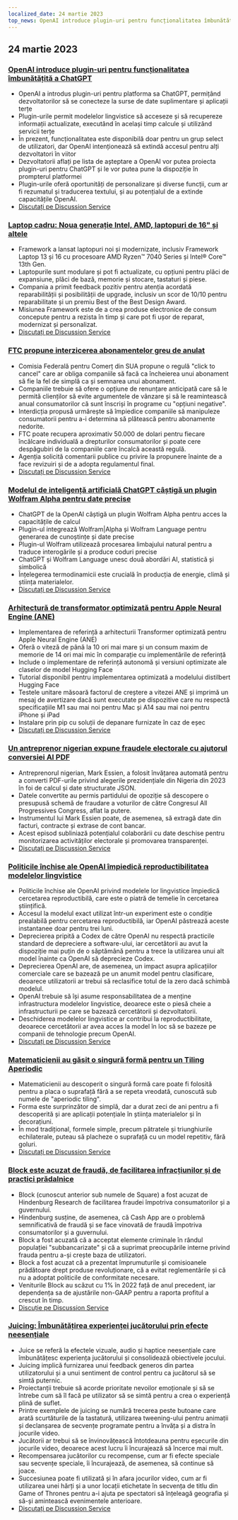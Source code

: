 ```yaml
---
localized_date: 24 martie 2023
top_news: OpenAI introduce plugin-uri pentru funcționalitatea îmbunătățită a ChatGPT
---
```




## 24 martie 2023

### [OpenAI introduce plugin-uri pentru funcționalitatea îmbunătățită a ChatGPT](https://openai.com/blog/chatgpt-plugins)

- OpenAI a introdus plugin-uri pentru platforma sa ChatGPT, permițând dezvoltatorilor să se conecteze la surse de date suplimentare și aplicații terțe
- Plugin-urile permit modelelor lingvistice să acceseze și să recupereze informații actualizate, executând în același timp calcule și utilizând servicii terțe
- În prezent, funcționalitatea este disponibilă doar pentru un grup select de utilizatori, dar OpenAI intenționează să extindă accesul pentru alți dezvoltatori în viitor
- Dezvoltatorii aflați pe lista de așteptare a OpenAI vor putea proiecta plugin-uri pentru ChatGPT și le vor putea pune la dispoziție în prompterul platformei
- Plugin-urile oferă oportunități de personalizare și diverse funcții, cum ar fi rezumatul și traducerea textului, și au potențialul de a extinde capacitățile OpenAI.
- [Discutați pe Discussion Service](http://news.ycombinator.com/item?id=35277677)

### [Laptop cadru: Noua generație Intel, AMD, laptopuri de 16" și altele](https://frame.work/)

- Framework a lansat laptopuri noi și modernizate, inclusiv Framework Laptop 13 și 16 cu procesoare AMD Ryzen™ 7040 Series și Intel® Core™ 13th Gen.
- Laptopurile sunt modulare și pot fi actualizate, cu opțiuni pentru plăci de expansiune, plăci de bază, memorie și stocare, tastaturi și piese.
- Compania a primit feedback pozitiv pentru atenția acordată reparabilității și posibilității de upgrade, inclusiv un scor de 10/10 pentru reparabilitate și un premiu Best of the Best Design Award.
- Misiunea Framework este de a crea produse electronice de consum concepute pentru a rezista în timp și care pot fi ușor de reparat, modernizat și personalizat.
- [Discutați pe Discussion Service](http://news.ycombinator.com/item?id=35277660)

### [FTC propune interzicerea abonamentelor greu de anulat](https://www.theverge.com/2023/3/23/23652373/ftc-click-to-cancel-subscription-service-dark-patterns-ban)

- Comisia Federală pentru Comerț din SUA propune o regulă "click to cancel" care ar obliga companiile să facă ca încheierea unui abonament să fie la fel de simplă ca și semnarea unui abonament.
- Companiile trebuie să ofere o opțiune de renunțare anticipată care să le permită clienților să evite argumentele de vânzare și să le reamintească anual consumatorilor că sunt înscriși în programe cu "opțiuni negative".
- Interdicția propusă urmărește să împiedice companiile să manipuleze consumatorii pentru a-i determina să plătească pentru abonamente nedorite.
- FTC poate recupera aproximativ 50.000 de dolari pentru fiecare încălcare individuală a drepturilor consumatorilor și poate cere despăgubiri de la companiile care încalcă această regulă.
- Agenția solicită comentarii publice cu privire la propunere înainte de a face revizuiri și de a adopta regulamentul final.
- [Discutați pe Discussion Service](http://news.ycombinator.com/item?id=35274519)

### [Modelul de inteligență artificială ChatGPT câștigă un plugin Wolfram Alpha pentru date precise](https://writings.stephenwolfram.com/2023/03/chatgpt-gets-its-wolfram-superpowers/)

- ChatGPT de la OpenAI câștigă un plugin Wolfram Alpha pentru acces la capacitățile de calcul
- Plugin-ul integrează Wolfram|Alpha și Wolfram Language pentru generarea de cunoștințe și date precise
- Plugin-ul Wolfram utilizează procesarea limbajului natural pentru a traduce interogările și a produce coduri precise
- ChatGPT și Wolfram Language unesc două abordări AI, statistică și simbolică
- Înțelegerea termodinamicii este crucială în producția de energie, climă și știința materialelor.
- [Discutați pe Discussion Service](http://news.ycombinator.com/item?id=35277925)

### [Arhitectură de transformator optimizată pentru Apple Neural Engine (ANE)](https://github.com/apple/ml-ane-transformers)

- Implementarea de referință a arhitecturii Transformer optimizată pentru Apple Neural Engine (ANE)
- Oferă o viteză de până la 10 ori mai mare și un consum maxim de memorie de 14 ori mai mic în comparație cu implementările de referință
- Include o implementare de referință autonomă și versiuni optimizate ale claselor de model Hugging Face
- Tutorial disponibil pentru implementarea optimizată a modelului distilbert Hugging Face
- Testele unitare măsoară factorul de creștere a vitezei ANE și imprimă un mesaj de avertizare dacă sunt executate pe dispozitive care nu respectă specificațiile M1 sau mai noi pentru Mac și A14 sau mai noi pentru iPhone și iPad
- Instalare prin pip cu soluții de depanare furnizate în caz de eșec
- [Discutați pe Discussion Service](http://news.ycombinator.com/item?id=35282325)

### [Un antreprenor nigerian expune fraudele electorale cu ajutorul conversiei AI PDF](https://markessien.com/posts/drama_of_transcription/)

- Antreprenorul nigerian, Mark Essien, a folosit învățarea automată pentru a converti PDF-urile privind alegerile prezidențiale din Nigeria din 2023 în foi de calcul și date structurate JSON.
- Datele convertite au permis partidului de opoziție să descopere o presupusă schemă de fraudare a voturilor de către Congresul All Progressives Congress, aflat la putere.
- Instrumentul lui Mark Essien poate, de asemenea, să extragă date din facturi, contracte și extrase de cont bancar.
- Acest episod subliniază potențialul colaborării cu date deschise pentru monitorizarea activităților electorale și promovarea transparenței.
- [Discutați pe Discussion Service](http://news.ycombinator.com/item?id=35272227)

### [Politicile închise ale OpenAI împiedică reproductibilitatea modelelor lingvistice](https://aisnakeoil.substack.com/p/openais-policies-hinder-reproducible)

- Politicile închise ale OpenAI privind modelele lor lingvistice împiedică cercetarea reproductibilă, care este o piatră de temelie în cercetarea științifică.
- Accesul la modelul exact utilizat într-un experiment este o condiție prealabilă pentru cercetarea reproductibilă, iar OpenAI păstrează aceste instantanee doar pentru trei luni.
- Deprecierea pripită a Codex de către OpenAI nu respectă practicile standard de depreciere a software-ului, iar cercetătorii au avut la dispoziție mai puțin de o săptămână pentru a trece la utilizarea unui alt model înainte ca OpenAI să deprecieze Codex.
- Deprecierea OpenAI are, de asemenea, un impact asupra aplicațiilor comerciale care se bazează pe un anumit model pentru clasificare, deoarece utilizatorii ar trebui să reclasifice totul de la zero dacă schimbă modelul.
- OpenAI trebuie să își asume responsabilitatea de a menține infrastructura modelelor lingvistice, deoarece este o piesă cheie a infrastructurii pe care se bazează cercetătorii și dezvoltatorii.
- Deschiderea modelelor lingvistice ar contribui la reproductibilitate, deoarece cercetătorii ar avea acces la model în loc să se bazeze pe companii de tehnologie precum OpenAI.
- [Discutați pe Discussion Service](http://news.ycombinator.com/item?id=35269304)

### [Matematicienii au găsit o singură formă pentru un Tiling Aperiodic](https://www.newscientist.com/article/2365363-mathematicians-discover-shape-that-can-tile-a-wall-and-never-repeat/)

- Matematicienii au descoperit o singură formă care poate fi folosită pentru a placa o suprafață fără a se repeta vreodată, cunoscută sub numele de "aperiodic tiling".
- Forma este surprinzător de simplă, dar a durat zeci de ani pentru a fi descoperită și are aplicații potențiale în știința materialelor și în decorațiuni.
- În mod tradițional, formele simple, precum pătratele și triunghiurile echilaterale, puteau să placheze o suprafață cu un model repetitiv, fără goluri.
- [Discutați pe Discussion Service](http://news.ycombinator.com/item?id=35273707)

### [Block este acuzat de fraudă, de facilitarea infracțiunilor și de practici prădalnice](https://hindenburgresearch.com/block/)

- Block (cunoscut anterior sub numele de Square) a fost acuzat de Hindenburg Research de facilitarea fraudei împotriva consumatorilor și a guvernului.
- Hindenburg susține, de asemenea, că Cash App are o problemă semnificativă de fraudă și se face vinovată de fraudă împotriva consumatorilor și a guvernului.
- Block a fost acuzată că a acceptat elemente criminale în rândul populației "subbancarizate" și că a suprimat preocupările interne privind frauda pentru a-și crește baza de utilizatori.
- Block a fost acuzat că a prezentat împrumuturile și comisioanele prădătoare drept produse revoluționare, că a evitat reglementările și că nu a adoptat politicile de conformitate necesare.
- Veniturile Block au scăzut cu 1% în 2022 față de anul precedent, iar dependența sa de ajustările non-GAAP pentru a raporta profitul a crescut în timp.
- [Discuție pe Discussion Service](http://news.ycombinator.com/item?id=35273782)

### [Juicing: Îmbunătățirea experienței jucătorului prin efecte neesențiale](https://garden.bradwoods.io/notes/design/juice)

- Juice se referă la efectele vizuale, audio și haptice neesențiale care îmbunătățesc experiența jucătorului și consolidează obiectivele jocului.
- Juicing implică furnizarea unui feedback generos din partea utilizatorului și a unui sentiment de control pentru ca jucătorul să se simtă puternic.
- Proiectanții trebuie să acorde prioritate nevoilor emoționale și să se întrebe cum să îl facă pe utilizator să se simtă pentru a crea o experiență plină de suflet.
- Printre exemplele de juicing se numără trecerea peste butoane care arată scurtăturile de la tastatură, utilizarea tweening-ului pentru animații și declanșarea de secvențe programate pentru a învăța și a distra în jocurile video.
- Jucătorii ar trebui să se învinovățească întotdeauna pentru eșecurile din jocurile video, deoarece acest lucru îi încurajează să încerce mai mult.
- Recompensarea jucătorilor cu recompense, cum ar fi efecte speciale sau secvențe speciale, îi încurajează, de asemenea, să continue să joace.
- Succesiunea poate fi utilizată și în afara jocurilor video, cum ar fi utilizarea unei hărți și a unor locații etichetate în secvența de titlu din Game of Thrones pentru a-i ajuta pe spectatori să înțeleagă geografia și să-și amintească evenimentele anterioare.
- [Discutați pe Discussion Service](http://news.ycombinator.com/item?id=35273139)


